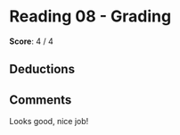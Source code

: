 Reading 08 - Grading
====================

**Score**: 4 / 4

Deductions
----------

Comments
--------
Looks good, nice job!
